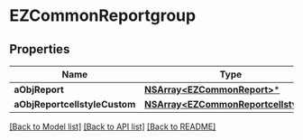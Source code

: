 # EZCommonReportgroup

## Properties
Name | Type | Description | Notes
------------ | ------------- | ------------- | -------------
**aObjReport** | [**NSArray&lt;EZCommonReport&gt;***](EZCommonReport.md) |  | 
**aObjReportcellstyleCustom** | [**NSArray&lt;EZCommonReportcellstyle&gt;***](EZCommonReportcellstyle.md) |  | 

[[Back to Model list]](../README.md#documentation-for-models) [[Back to API list]](../README.md#documentation-for-api-endpoints) [[Back to README]](../README.md)


